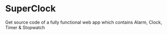 # SuperClock
Get source code of a fully functional web app which contains Alarm, Clock, Timer &amp; Stopwatch
